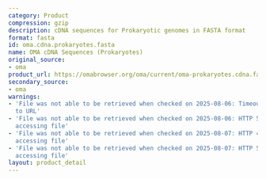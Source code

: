 ```yaml
---
category: Product
compression: gzip
description: cDNA sequences for Prokaryotic genomes in FASTA format
format: fasta
id: oma.cdna.prokaryotes.fasta
name: OMA cDNA Sequences (Prokaryotes)
original_source:
- oma
product_url: https://omabrowser.org/oma/current/oma-prokaryotes.cdna.fa.gz
secondary_source:
- oma
warnings:
- 'File was not able to be retrieved when checked on 2025-08-06: Timeout connecting
  to URL'
- 'File was not able to be retrieved when checked on 2025-08-06: HTTP 502 error when
  accessing file'
- 'File was not able to be retrieved when checked on 2025-08-07: HTTP 404 error when
  accessing file'
- 'File was not able to be retrieved when checked on 2025-08-07: HTTP 502 error when
  accessing file'
layout: product_detail
---
```

